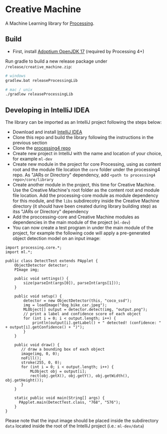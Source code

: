 # Creative Machine

A Machine Learning library for [Processing](https://processing.org/).

## Build
- First, install [Adoptium OpenJDK 17](https://adoptium.net/) (required by Processing 4+)

Run gradle to build a new release package under `/release/creative_machine.zip`:

```bash
# windows
gradlew.bat releaseProcessingLib

# mac / unix
./gradlew releaseProcessingLib
```

## Developing in IntelliJ IDEA

The library can be imported as an IntelliJ project following the steps below:

- Download and install [IntelliJ IDEA](https://www.jetbrains.com/idea/download/)
- Clone this repo and build the library following the instructions in the previous section
- Clone the [processing4 repo](https://github.com/processing/processing4)
- Create new project in IntelliJ with the name and location of your choice, for example ```ml-dev```
- Create new module in the project for core Processing, using as content root and the module file location the ```core``` folder under the processing4 repo. As "JARs or Directory" dependency, add ```<path to processing4 repo>/core/library```
- Create another module in the project, this time for Creative Machine. Use the Creative Machine's root folder as the content root and module file location. Add the processing-core module as module dependency for this module, and the ```libs``` subdirecotry inside the Creative Machine directory (it should have been created during library building step) as itss "JARs or Directory" dependency
- Add the proccessing-core and Creative Machine modules as dependencies in the main module of the project (```ml-dev```)
- You can now create a test program in under the main module of the project, for example the following code will apply a pre-generated object detection model on an input image:

```
import processing.core.*;
import ml.*;

public class DetectTest extends PApplet {
    ObjectDetector detector;
    PImage img;

    public void settings() {
        size(parseInt(args[0]), parseInt(args[1]));
    }

    public void setup() {
        detector = new ObjectDetector(this, "coco_ssd");
        img = loadImage("dog_bike_car.jpeg");
        MLObject[] output = detector.detect(img, "output.png");
        // print a label and confidence score of each object
        for (int i = 0; i < output.length; i++) {
            println(output[i].getLabel() + " detected! (confidence: " + output[i].getConfidence() + ")");
        }
    }

    public void draw() {
       // draw a bounding box of each object
       image(img, 0, 0);
       noFill();
       stroke(255, 0, 0);
       for (int i = 0; i < output.length; i++) {
           MLObject obj = output[i];
           rect(obj.getX(), obj.getY(), obj.getWidth(), obj.getHeight());
       }
    }

    static public void main(String[] args) {
      PApplet.main(DetectTest.class, "768", "576");
    }
}
```

Please note that the input image should be placed inside the subdirectory ```data``` located inside the root of the IntelliJ project (i.e.: ```ml-dev/data```)